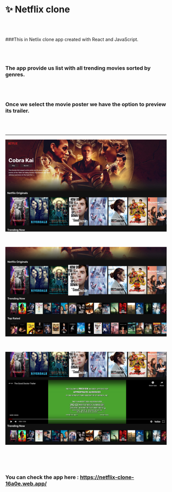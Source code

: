 # ✨ Netflix clone

</br>
</br>

###This in Netlix clone app created with React and JavaScript.

</br>
</br>

### The app provide us list with all trending movies sorted by genres.

</br>
</br>

### Once we select the movie poster we have the option to preview its trailer.

</br>
</br>

---

![homepage-image](././public/images/homepage.jpg)

</br>

![htrending-image](././public/images/trending-rows.jpg)

</br>

![trailer-image](././public/images/trailer-image.jpg)

</br>
</br>
</br>

### You can check the app here : https://netflix-clone-16a0e.web.app/
